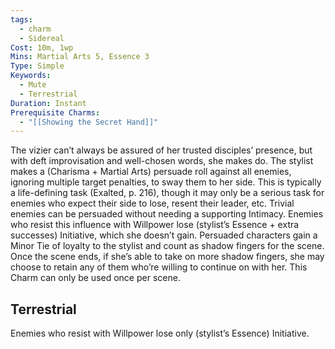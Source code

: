 ```yaml
---
tags:
  - charm
  - Sidereal
Cost: 10m, 1wp
Mins: Martial Arts 5, Essence 3
Type: Simple
Keywords:
  - Mute
  - Terrestrial
Duration: Instant
Prerequisite Charms:
  - "[[Showing the Secret Hand]]"
---
```

The vizier can’t always be assured of her trusted disciples’ presence, but with deft improvisation and well-chosen words, she makes do. The stylist makes a (Charisma + Martial Arts) persuade roll against all enemies, ignoring multiple target penalties, to sway them to her side. This is typically a life-defining task (Exalted, p. 216), though it may only be a serious task for enemies who expect their side to lose, resent their leader, etc. Trivial enemies can be persuaded without needing a supporting Intimacy. Enemies who resist this influence with Willpower lose (stylist’s Essence + extra successes) Initiative, which she doesn’t gain. Persuaded characters gain a Minor Tie of loyalty to the stylist and count as shadow fingers for the scene. Once the scene ends, if she’s able to take on more shadow fingers, she may choose to retain any of them who’re willing to continue on with her. This Charm can only be used once per scene. 
## Terrestrial

Enemies who resist with Willpower lose only (stylist’s Essence) Initiative.